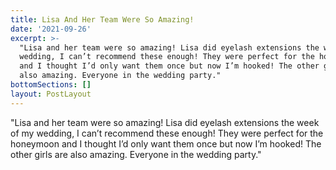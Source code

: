 ```yaml
---
title: Lisa And Her Team Were So Amazing!
date: '2021-09-26'
excerpt: >-
  "Lisa and her team were so amazing! Lisa did eyelash extensions the week of my
  wedding, I can’t recommend these enough! They were perfect for the honeymoon
  and I thought I’d only want them once but now I’m hooked! The other girls are
  also amazing. Everyone in the wedding party."
bottomSections: []
layout: PostLayout
---
```

"Lisa and her team were so amazing! Lisa did eyelash extensions the week of my wedding, I can’t recommend these enough! They were perfect for the honeymoon and I thought I’d only want them once but now I’m hooked! The other girls are also amazing. Everyone in the wedding party."
